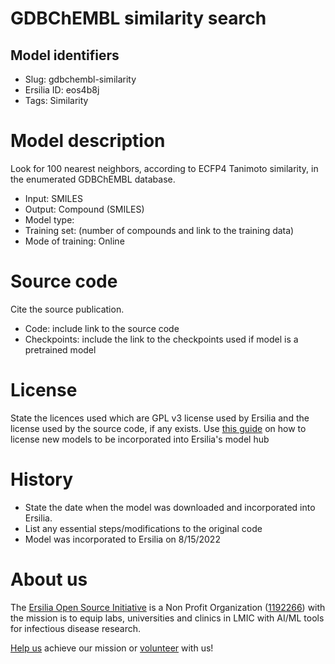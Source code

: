 # GDBChEMBL similarity search
## Model identifiers
- Slug: gdbchembl-similarity
- Ersilia ID: eos4b8j
- Tags: Similarity

# Model description
Look for 100 nearest neighbors, according to ECFP4 Tanimoto similarity, in the enumerated GDBChEMBL database.
- Input: SMILES
- Output: Compound (SMILES)
- Model type: 
- Training set: (number of compounds and link to the training data)
- Mode of training: Online

# Source code
Cite the source publication.
- Code: include link to the source code
- Checkpoints: include the link to the checkpoints used if model is a pretrained model

# License
State the licences used which are GPL v3 license used by Ersilia and the license used by the source code, if any exists. Use [this guide]() on how to license new models to be incorporated into Ersilia's model hub 

# History 
- State the date when the model was downloaded and incorporated into Ersilia.
- List any essential steps/modifications to the original code
- Model was incorporated to Ersilia on 8/15/2022

# About us
The [Ersilia Open Source Initiative](https://ersilia.io) is a Non Profit Organization ([1192266](https://register-of-charities.charitycommission.gov.uk/charity-search/-/charity-details/5170657/full-print)) with the mission is to equip labs, universities and clinics in LMIC with AI/ML tools for infectious disease research.

[Help us](https://www.ersilia.io/donate) achieve our mission or [volunteer](https://www.ersilia.io/volunteer) with us!
